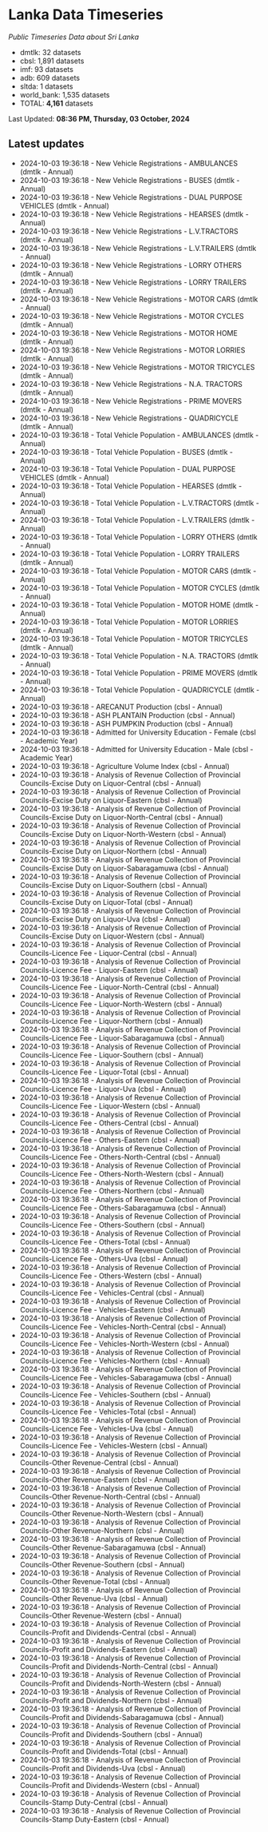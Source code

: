 # Lanka Data Timeseries
*Public Timeseries Data about Sri Lanka*

* dmtlk: 32 datasets
* cbsl: 1,891 datasets
* imf: 93 datasets
* adb: 609 datasets
* sltda: 1 datasets
* world_bank: 1,535 datasets
* TOTAL: **4,161** datasets

Last Updated: **08:36 PM, Thursday, 03 October, 2024**

## Latest updates

* 2024-10-03 19:36:18 - New Vehicle Registrations - AMBULANCES (dmtlk - Annual)
* 2024-10-03 19:36:18 - New Vehicle Registrations - BUSES (dmtlk - Annual)
* 2024-10-03 19:36:18 - New Vehicle Registrations - DUAL PURPOSE VEHICLES (dmtlk - Annual)
* 2024-10-03 19:36:18 - New Vehicle Registrations - HEARSES (dmtlk - Annual)
* 2024-10-03 19:36:18 - New Vehicle Registrations - L.V.TRACTORS (dmtlk - Annual)
* 2024-10-03 19:36:18 - New Vehicle Registrations - L.V.TRAILERS (dmtlk - Annual)
* 2024-10-03 19:36:18 - New Vehicle Registrations - LORRY OTHERS (dmtlk - Annual)
* 2024-10-03 19:36:18 - New Vehicle Registrations - LORRY TRAILERS (dmtlk - Annual)
* 2024-10-03 19:36:18 - New Vehicle Registrations - MOTOR CARS (dmtlk - Annual)
* 2024-10-03 19:36:18 - New Vehicle Registrations - MOTOR CYCLES (dmtlk - Annual)
* 2024-10-03 19:36:18 - New Vehicle Registrations - MOTOR HOME (dmtlk - Annual)
* 2024-10-03 19:36:18 - New Vehicle Registrations - MOTOR LORRIES (dmtlk - Annual)
* 2024-10-03 19:36:18 - New Vehicle Registrations - MOTOR TRICYCLES (dmtlk - Annual)
* 2024-10-03 19:36:18 - New Vehicle Registrations - N.A. TRACTORS (dmtlk - Annual)
* 2024-10-03 19:36:18 - New Vehicle Registrations - PRIME MOVERS (dmtlk - Annual)
* 2024-10-03 19:36:18 - New Vehicle Registrations - QUADRICYCLE (dmtlk - Annual)
* 2024-10-03 19:36:18 - Total Vehicle Population - AMBULANCES (dmtlk - Annual)
* 2024-10-03 19:36:18 - Total Vehicle Population - BUSES (dmtlk - Annual)
* 2024-10-03 19:36:18 - Total Vehicle Population - DUAL PURPOSE VEHICLES (dmtlk - Annual)
* 2024-10-03 19:36:18 - Total Vehicle Population - HEARSES (dmtlk - Annual)
* 2024-10-03 19:36:18 - Total Vehicle Population - L.V.TRACTORS (dmtlk - Annual)
* 2024-10-03 19:36:18 - Total Vehicle Population - L.V.TRAILERS (dmtlk - Annual)
* 2024-10-03 19:36:18 - Total Vehicle Population - LORRY OTHERS (dmtlk - Annual)
* 2024-10-03 19:36:18 - Total Vehicle Population - LORRY TRAILERS (dmtlk - Annual)
* 2024-10-03 19:36:18 - Total Vehicle Population - MOTOR CARS (dmtlk - Annual)
* 2024-10-03 19:36:18 - Total Vehicle Population - MOTOR CYCLES (dmtlk - Annual)
* 2024-10-03 19:36:18 - Total Vehicle Population - MOTOR HOME (dmtlk - Annual)
* 2024-10-03 19:36:18 - Total Vehicle Population - MOTOR LORRIES (dmtlk - Annual)
* 2024-10-03 19:36:18 - Total Vehicle Population - MOTOR TRICYCLES (dmtlk - Annual)
* 2024-10-03 19:36:18 - Total Vehicle Population - N.A. TRACTORS (dmtlk - Annual)
* 2024-10-03 19:36:18 - Total Vehicle Population - PRIME MOVERS (dmtlk - Annual)
* 2024-10-03 19:36:18 - Total Vehicle Population - QUADRICYCLE (dmtlk - Annual)
* 2024-10-03 19:36:18 - ARECANUT Production (cbsl - Annual)
* 2024-10-03 19:36:18 - ASH PLANTAIN Production (cbsl - Annual)
* 2024-10-03 19:36:18 - ASH PUMPKIN Production (cbsl - Annual)
* 2024-10-03 19:36:18 - Admitted for University Education - Female (cbsl - Academic Year)
* 2024-10-03 19:36:18 - Admitted for University Education - Male (cbsl - Academic Year)
* 2024-10-03 19:36:18 - Agriculture Volume Index (cbsl - Annual)
* 2024-10-03 19:36:18 - Analysis of Revenue Collection of Provincial Councils-Excise Duty on Liquor-Central (cbsl - Annual)
* 2024-10-03 19:36:18 - Analysis of Revenue Collection of Provincial Councils-Excise Duty on Liquor-Eastern (cbsl - Annual)
* 2024-10-03 19:36:18 - Analysis of Revenue Collection of Provincial Councils-Excise Duty on Liquor-North-Central (cbsl - Annual)
* 2024-10-03 19:36:18 - Analysis of Revenue Collection of Provincial Councils-Excise Duty on Liquor-North-Western (cbsl - Annual)
* 2024-10-03 19:36:18 - Analysis of Revenue Collection of Provincial Councils-Excise Duty on Liquor-Northern (cbsl - Annual)
* 2024-10-03 19:36:18 - Analysis of Revenue Collection of Provincial Councils-Excise Duty on Liquor-Sabaragamuwa (cbsl - Annual)
* 2024-10-03 19:36:18 - Analysis of Revenue Collection of Provincial Councils-Excise Duty on Liquor-Southern (cbsl - Annual)
* 2024-10-03 19:36:18 - Analysis of Revenue Collection of Provincial Councils-Excise Duty on Liquor-Total (cbsl - Annual)
* 2024-10-03 19:36:18 - Analysis of Revenue Collection of Provincial Councils-Excise Duty on Liquor-Uva (cbsl - Annual)
* 2024-10-03 19:36:18 - Analysis of Revenue Collection of Provincial Councils-Excise Duty on Liquor-Western (cbsl - Annual)
* 2024-10-03 19:36:18 - Analysis of Revenue Collection of Provincial Councils-Licence Fee - Liquor-Central (cbsl - Annual)
* 2024-10-03 19:36:18 - Analysis of Revenue Collection of Provincial Councils-Licence Fee - Liquor-Eastern (cbsl - Annual)
* 2024-10-03 19:36:18 - Analysis of Revenue Collection of Provincial Councils-Licence Fee - Liquor-North-Central (cbsl - Annual)
* 2024-10-03 19:36:18 - Analysis of Revenue Collection of Provincial Councils-Licence Fee - Liquor-North-Western (cbsl - Annual)
* 2024-10-03 19:36:18 - Analysis of Revenue Collection of Provincial Councils-Licence Fee - Liquor-Northern (cbsl - Annual)
* 2024-10-03 19:36:18 - Analysis of Revenue Collection of Provincial Councils-Licence Fee - Liquor-Sabaragamuwa (cbsl - Annual)
* 2024-10-03 19:36:18 - Analysis of Revenue Collection of Provincial Councils-Licence Fee - Liquor-Southern (cbsl - Annual)
* 2024-10-03 19:36:18 - Analysis of Revenue Collection of Provincial Councils-Licence Fee - Liquor-Total (cbsl - Annual)
* 2024-10-03 19:36:18 - Analysis of Revenue Collection of Provincial Councils-Licence Fee - Liquor-Uva (cbsl - Annual)
* 2024-10-03 19:36:18 - Analysis of Revenue Collection of Provincial Councils-Licence Fee - Liquor-Western (cbsl - Annual)
* 2024-10-03 19:36:18 - Analysis of Revenue Collection of Provincial Councils-Licence Fee - Others-Central (cbsl - Annual)
* 2024-10-03 19:36:18 - Analysis of Revenue Collection of Provincial Councils-Licence Fee - Others-Eastern (cbsl - Annual)
* 2024-10-03 19:36:18 - Analysis of Revenue Collection of Provincial Councils-Licence Fee - Others-North-Central (cbsl - Annual)
* 2024-10-03 19:36:18 - Analysis of Revenue Collection of Provincial Councils-Licence Fee - Others-North-Western (cbsl - Annual)
* 2024-10-03 19:36:18 - Analysis of Revenue Collection of Provincial Councils-Licence Fee - Others-Northern (cbsl - Annual)
* 2024-10-03 19:36:18 - Analysis of Revenue Collection of Provincial Councils-Licence Fee - Others-Sabaragamuwa (cbsl - Annual)
* 2024-10-03 19:36:18 - Analysis of Revenue Collection of Provincial Councils-Licence Fee - Others-Southern (cbsl - Annual)
* 2024-10-03 19:36:18 - Analysis of Revenue Collection of Provincial Councils-Licence Fee - Others-Total (cbsl - Annual)
* 2024-10-03 19:36:18 - Analysis of Revenue Collection of Provincial Councils-Licence Fee - Others-Uva (cbsl - Annual)
* 2024-10-03 19:36:18 - Analysis of Revenue Collection of Provincial Councils-Licence Fee - Others-Western (cbsl - Annual)
* 2024-10-03 19:36:18 - Analysis of Revenue Collection of Provincial Councils-Licence Fee - Vehicles-Central (cbsl - Annual)
* 2024-10-03 19:36:18 - Analysis of Revenue Collection of Provincial Councils-Licence Fee - Vehicles-Eastern (cbsl - Annual)
* 2024-10-03 19:36:18 - Analysis of Revenue Collection of Provincial Councils-Licence Fee - Vehicles-North-Central (cbsl - Annual)
* 2024-10-03 19:36:18 - Analysis of Revenue Collection of Provincial Councils-Licence Fee - Vehicles-North-Western (cbsl - Annual)
* 2024-10-03 19:36:18 - Analysis of Revenue Collection of Provincial Councils-Licence Fee - Vehicles-Northern (cbsl - Annual)
* 2024-10-03 19:36:18 - Analysis of Revenue Collection of Provincial Councils-Licence Fee - Vehicles-Sabaragamuwa (cbsl - Annual)
* 2024-10-03 19:36:18 - Analysis of Revenue Collection of Provincial Councils-Licence Fee - Vehicles-Southern (cbsl - Annual)
* 2024-10-03 19:36:18 - Analysis of Revenue Collection of Provincial Councils-Licence Fee - Vehicles-Total (cbsl - Annual)
* 2024-10-03 19:36:18 - Analysis of Revenue Collection of Provincial Councils-Licence Fee - Vehicles-Uva (cbsl - Annual)
* 2024-10-03 19:36:18 - Analysis of Revenue Collection of Provincial Councils-Licence Fee - Vehicles-Western (cbsl - Annual)
* 2024-10-03 19:36:18 - Analysis of Revenue Collection of Provincial Councils-Other Revenue-Central (cbsl - Annual)
* 2024-10-03 19:36:18 - Analysis of Revenue Collection of Provincial Councils-Other Revenue-Eastern (cbsl - Annual)
* 2024-10-03 19:36:18 - Analysis of Revenue Collection of Provincial Councils-Other Revenue-North-Central (cbsl - Annual)
* 2024-10-03 19:36:18 - Analysis of Revenue Collection of Provincial Councils-Other Revenue-North-Western (cbsl - Annual)
* 2024-10-03 19:36:18 - Analysis of Revenue Collection of Provincial Councils-Other Revenue-Northern (cbsl - Annual)
* 2024-10-03 19:36:18 - Analysis of Revenue Collection of Provincial Councils-Other Revenue-Sabaragamuwa (cbsl - Annual)
* 2024-10-03 19:36:18 - Analysis of Revenue Collection of Provincial Councils-Other Revenue-Southern (cbsl - Annual)
* 2024-10-03 19:36:18 - Analysis of Revenue Collection of Provincial Councils-Other Revenue-Total (cbsl - Annual)
* 2024-10-03 19:36:18 - Analysis of Revenue Collection of Provincial Councils-Other Revenue-Uva (cbsl - Annual)
* 2024-10-03 19:36:18 - Analysis of Revenue Collection of Provincial Councils-Other Revenue-Western (cbsl - Annual)
* 2024-10-03 19:36:18 - Analysis of Revenue Collection of Provincial Councils-Profit and Dividends-Central (cbsl - Annual)
* 2024-10-03 19:36:18 - Analysis of Revenue Collection of Provincial Councils-Profit and Dividends-Eastern (cbsl - Annual)
* 2024-10-03 19:36:18 - Analysis of Revenue Collection of Provincial Councils-Profit and Dividends-North-Central (cbsl - Annual)
* 2024-10-03 19:36:18 - Analysis of Revenue Collection of Provincial Councils-Profit and Dividends-North-Western (cbsl - Annual)
* 2024-10-03 19:36:18 - Analysis of Revenue Collection of Provincial Councils-Profit and Dividends-Northern (cbsl - Annual)
* 2024-10-03 19:36:18 - Analysis of Revenue Collection of Provincial Councils-Profit and Dividends-Sabaragamuwa (cbsl - Annual)
* 2024-10-03 19:36:18 - Analysis of Revenue Collection of Provincial Councils-Profit and Dividends-Southern (cbsl - Annual)
* 2024-10-03 19:36:18 - Analysis of Revenue Collection of Provincial Councils-Profit and Dividends-Total (cbsl - Annual)
* 2024-10-03 19:36:18 - Analysis of Revenue Collection of Provincial Councils-Profit and Dividends-Uva (cbsl - Annual)
* 2024-10-03 19:36:18 - Analysis of Revenue Collection of Provincial Councils-Profit and Dividends-Western (cbsl - Annual)
* 2024-10-03 19:36:18 - Analysis of Revenue Collection of Provincial Councils-Stamp Duty-Central (cbsl - Annual)
* 2024-10-03 19:36:18 - Analysis of Revenue Collection of Provincial Councils-Stamp Duty-Eastern (cbsl - Annual)